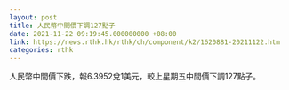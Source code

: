 ```yaml
---
layout: post
title: 人民幣中間價下調127點子
date: 2021-11-22 09:19:45.000000000 +08:00
link: https://news.rthk.hk/rthk/ch/component/k2/1620881-20211122.htm
categories: rthk
---
```


人民幣中間價下跌，報6.3952兌1美元，較上星期五中間價下調127點子。
